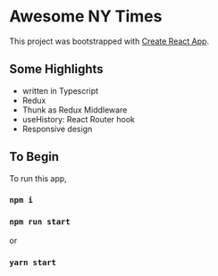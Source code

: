 # Awesome NY Times

This project was bootstrapped with [Create React App](https://github.com/facebook/create-react-app).

## Some Highlights

- written in Typescript
- Redux
- Thunk as Redux Middleware
- useHistory: React Router hook 
- Responsive design

## To Begin

To run this app, 

### `npm i`
### `npm run start`

or 

### `yarn start`



